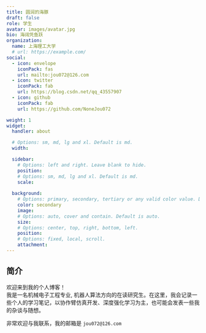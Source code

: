 ```yaml
---
title: 圆润的海豚
draft: false
role: 学生
avatar: images/avatar.jpg
bio: 海阔凭鱼跃
organization:
  name: 上海理工大学
  # url: https://example.com/
social:
  - icon: envelope
    iconPack: fas
    url: mailto:jou072@126.com
  - icon: twitter
    iconPack: fab
    url: https://blog.csdn.net/qq_43557907
  - icon: github
    iconPack: fab
    url: https://github.com/NoneJou072

weight: 1
widget:
  handler: about

  # Options: sm, md, lg and xl. Default is md.
  width:

  sidebar:
    # Options: left and right. Leave blank to hide.
    position:
    # Options: sm, md, lg and xl. Default is md.
    scale:
  
  background:
    # Options: primary, secondary, tertiary or any valid color value. Default is primary.
    color: secondary
    image:
    # Options: auto, cover and contain. Default is auto.
    size:
    # Options: center, top, right, bottom, left.
    position:
    # Options: fixed, local, scroll.
    attachment: 
---
```


## 简介

欢迎来到我的个人博客！  
我是一名机械电子工程专业, 机器人算法方向的在读研究生。在这里，我会记录一些个人的学习笔记，以协作臂仿真开发、深度强化学习为主，也可能会发表一些我的杂谈与随想。

非常欢迎与我联系，我的邮箱是 `jou072@126.com`